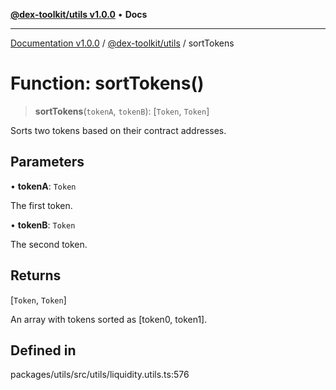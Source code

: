 [**@dex-toolkit/utils v1.0.0**](../README.md) • **Docs**

***

[Documentation v1.0.0](../../../packages.md) / [@dex-toolkit/utils](../README.md) / sortTokens

# Function: sortTokens()

> **sortTokens**(`tokenA`, `tokenB`): [`Token`, `Token`]

Sorts two tokens based on their contract addresses.

## Parameters

• **tokenA**: `Token`

The first token.

• **tokenB**: `Token`

The second token.

## Returns

[`Token`, `Token`]

An array with tokens sorted as [token0, token1].

## Defined in

packages/utils/src/utils/liquidity.utils.ts:576
